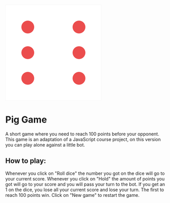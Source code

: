 ![alt text](./dice-6.png)

# Pig Game
 A short game where you need to reach 100 points before your opponent. 
 This game is an adaptation of a JavaScript course project, on this version you can play alone against a little bot.

 ## How to play:
 Whenever you click on "Roll dice" the number you got on the dice will go to your current score.
 Whenever you click on "Hold" the amount of points you got will go to your score and you will pass your turn to the bot.
 If you get an 1 on the dice, you lose all your current score and lose your turn.
 The first to reach 100 points win.
 Click on "New game" to restart the game.
